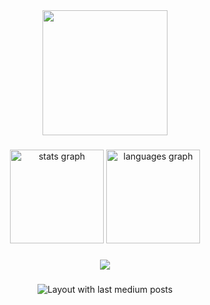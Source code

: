 <div align="center">
  <img height="200" src="https://zaaednews.com/wp-content/uploads/2024/02/%D8%A8%D8%A7%D8%B3%D9%85-%D8%B3%D9%85%D8%B1%D8%A9.jpg"  />
</div>

###

<div align="center">
  <img src="https://github-readme-stats.vercel.app/api?username=eslambashry&hide_title=false&hide_rank=false&show_icons=true&include_all_commits=true&count_private=true&disable_animations=false&theme=dracula&locale=en&hide_border=false&order=1" height="150" alt="stats graph"  />
  <img src="https://github-readme-stats.vercel.app/api/top-langs?username=eslambashry&locale=en&hide_title=false&layout=compact&card_width=320&langs_count=5&theme=dracula&hide_border=false&order=2" height="150" alt="languages graph"  />
</div>

###

<div align="center">
  <img src="https://visitor-badge.laobi.icu/badge?page_id=eslambashry.eslambashry&"  />
</div>

###

<div align="center">
  <img src="https://github-read-medium-git-main.pahlevikun.vercel.app/latest?limit=4&username=eslambashry&theme=tokyonight" alt="Layout with last medium posts"  />
</div>

###
